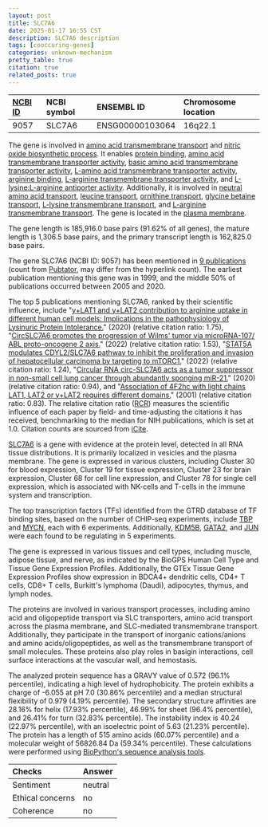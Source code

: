 ```yaml
---
layout: post
title: SLC7A6
date: 2025-01-17 16:55 CST
description: SLC7A6 description
tags: [cooccuring-genes]
categories: unknown-mechanism
pretty_table: true
citation: true
related_posts: true
---
```




| [NCBI ID](https://www.ncbi.nlm.nih.gov/gene/9057) | NCBI symbol | ENSEMBL ID | Chromosome location |
| :-------- | :------- | :-------- | :------- |
| 9057  | SLC7A6 | ENSG00000103064 | 16q22.1 |



The gene is involved in [amino acid transmembrane transport](https://amigo.geneontology.org/amigo/term/GO:0003333) and [nitric oxide biosynthetic process](https://amigo.geneontology.org/amigo/term/GO:0006809). It enables [protein binding](https://amigo.geneontology.org/amigo/term/GO:0005515), [amino acid transmembrane transporter activity](https://amigo.geneontology.org/amigo/term/GO:0015171), [basic amino acid transmembrane transporter activity](https://amigo.geneontology.org/amigo/term/GO:0015174), [L-amino acid transmembrane transporter activity](https://amigo.geneontology.org/amigo/term/GO:0015179), [arginine binding](https://amigo.geneontology.org/amigo/term/GO:0034618), [L-arginine transmembrane transporter activity](https://amigo.geneontology.org/amigo/term/GO:0061459), and [L-lysine:L-arginine antiporter activity](https://amigo.geneontology.org/amigo/term/GO:0106439). Additionally, it is involved in [neutral amino acid transport](https://amigo.geneontology.org/amigo/term/GO:0015804), [leucine transport](https://amigo.geneontology.org/amigo/term/GO:0015820), [ornithine transport](https://amigo.geneontology.org/amigo/term/GO:0015822), [glycine betaine transport](https://amigo.geneontology.org/amigo/term/GO:0031460), [L-lysine transmembrane transport](https://amigo.geneontology.org/amigo/term/GO:1903401), and [L-arginine transmembrane transport](https://amigo.geneontology.org/amigo/term/GO:1903826). The gene is located in the [plasma membrane](https://amigo.geneontology.org/amigo/term/GO:0005886).


The gene length is 185,916.0 base pairs (91.62% of all genes), the mature length is 1,306.5 base pairs, and the primary transcript length is 162,825.0 base pairs.


The gene SLC7A6 (NCBI ID: 9057) has been mentioned in [9 publications](https://pubmed.ncbi.nlm.nih.gov/?term=%22SLC7A6%22) (count from [Pubtator](https://academic.oup.com/nar/article/47/W1/W587/5494727), may differ from the hyperlink count). The earliest publication mentioning this gene was in 1999, and the middle 50% of publications occurred between 2005 and 2020.


The top 5 publications mentioning SLC7A6, ranked by their scientific influence, include "[y+LAT1 and y+LAT2 contribution to arginine uptake in different human cell models: Implications in the pathophysiology of Lysinuric Protein Intolerance.](https://pubmed.ncbi.nlm.nih.gov/31705628)" (2020) (relative citation ratio: 1.75), "[CircSLC7A6 promotes the progression of Wilms' tumor via microRNA-107/ ABL proto-oncogene 2 axis.](https://pubmed.ncbi.nlm.nih.gov/34787058)" (2022) (relative citation ratio: 1.53), "[STAT5A modulates CDYL2/SLC7A6 pathway to inhibit the proliferation and invasion of hepatocellular carcinoma by targeting to mTORC1.](https://pubmed.ncbi.nlm.nih.gov/35314791)" (2022) (relative citation ratio: 1.24), "[Circular RNA circ-SLC7A6 acts as a tumor suppressor in non-small cell lung cancer through abundantly sponging miR-21.](https://pubmed.ncbi.nlm.nih.gov/32794418)" (2020) (relative citation ratio: 0.94), and "[Association of 4F2hc with light chains LAT1, LAT2 or y+LAT2 requires different domains.](https://pubmed.ncbi.nlm.nih.gov/11311135)" (2001) (relative citation ratio: 0.83). The relative citation ratio ([RCR](https://journals.plos.org/plosbiology/article?id=10.1371/journal.pbio.1002541)) measures the scientific influence of each paper by field- and time-adjusting the citations it has received, benchmarking to the median for NIH publications, which is set at 1.0. Citation counts are sourced from [iCite](https://icite.od.nih.gov).


[SLC7A6](https://www.proteinatlas.org/ENSG00000103064-SLC7A6) is a gene with evidence at the protein level, detected in all RNA tissue distributions. It is primarily localized in vesicles and the plasma membrane. The gene is expressed in various clusters, including Cluster 30 for blood expression, Cluster 19 for tissue expression, Cluster 23 for brain expression, Cluster 68 for cell line expression, and Cluster 78 for single cell expression, which is associated with NK-cells and T-cells in the immune system and transcription.


The top transcription factors (TFs) identified from the GTRD database of TF binding sites, based on the number of CHIP-seq experiments, include [TBP](https://www.ncbi.nlm.nih.gov/gene/6908) and [MYCN](https://www.ncbi.nlm.nih.gov/gene/4613), each with 6 experiments. Additionally, [KDM5B](https://www.ncbi.nlm.nih.gov/gene/10765), [GATA2](https://www.ncbi.nlm.nih.gov/gene/2624), and [JUN](https://www.ncbi.nlm.nih.gov/gene/3725) were each found to be regulating in 5 experiments.





The gene is expressed in various tissues and cell types, including muscle, adipose tissue, and nerve, as indicated by the BioGPS Human Cell Type and Tissue Gene Expression Profiles. Additionally, the GTEx Tissue Gene Expression Profiles show expression in BDCA4+ dendritic cells, CD4+ T cells, CD8+ T cells, Burkitt's lymphoma (Daudi), adipocytes, thymus, and lymph nodes.


The proteins are involved in various transport processes, including amino acid and oligopeptide transport via SLC transporters, amino acid transport across the plasma membrane, and SLC-mediated transmembrane transport. Additionally, they participate in the transport of inorganic cations/anions and amino acids/oligopeptides, as well as the transmembrane transport of small molecules. These proteins also play roles in basigin interactions, cell surface interactions at the vascular wall, and hemostasis.



The analyzed protein sequence has a GRAVY value of 0.572 (96.1% percentile), indicating a high level of hydrophobicity. The protein exhibits a charge of -6.055 at pH 7.0 (30.86% percentile) and a median structural flexibility of 0.979 (4.19% percentile). The secondary structure affinities are 28.16% for helix (17.93% percentile), 46.99% for sheet (96.4% percentile), and 26.41% for turn (32.83% percentile). The instability index is 40.24 (22.97% percentile), with an isoelectric point of 5.63 (21.23% percentile). The protein has a length of 515 amino acids (60.07% percentile) and a molecular weight of 56826.84 Da (59.34% percentile). These calculations were performed using [BioPython's sequence analysis tools](https://biopython.org/docs/1.75/api/Bio.SeqUtils.ProtParam.html).





| Checks    | Answer |
| :-------- | :------- |
| Sentiment  | neutral   |
| Ethical concerns | no     |
| Coherence    | no    |